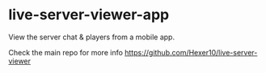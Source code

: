 # live-server-viewer-app
View the server chat &amp; players from a mobile app.

Check the main repo for more info https://github.com/Hexer10/live-server-viewer
